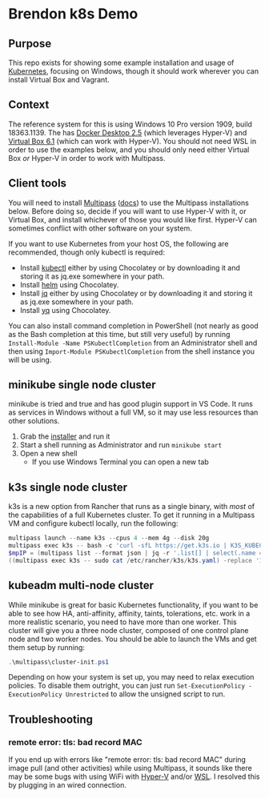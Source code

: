 # Brendon k8s Demo

## Purpose

This repo exists for showing some example installation and usage of [Kubernetes](https://kubernetes.io/), focusing on Windows, though it should work wherever you can install Virtual Box and Vagrant.

## Context

The reference system for this is using Windows 10 Pro version 1909, build 18363.1139. The has [Docker Desktop 2.5](https://hub.docker.com/editions/community/docker-ce-desktop-windows) (which leverages Hyper-V) and [Virtual Box 6.1](https://www.virtualbox.org/wiki/Downloads) (which can work with Hyper-V). You should not need WSL in order to use the examples below, and you should only need either Virtual Box _or_ Hyper-V in order to work with Multipass.

## Client tools

You will need to install [Multipass](https://multipass.run/) ([docs](https://multipass.run/docs/installing-on-windows)) to use the Multipass installations below. Before doing so, decide if you will want to use Hyper-V with it, or Virtual Box, and install whichever of those you would like first. Hyper-V can sometimes conflict with other software on your system.

If you want to use Kubernetes from your host OS, the following are recommended, though only kubectl is required:

* Install [kubectl](https://kubernetes.io/docs/tasks/tools/install-kubectl/) either by using Chocolatey or by downloading it and storing it as jq.exe somewhere in your path.
* Install [helm](https://helm.sh/docs/intro/install/) using Chocolatey.
* Install [jq](https://stedolan.github.io/jq/download/) either by using Chocolatey or by downloading it and storing it as jq.exe somewhere in your path.
* Install [yq](https://github.com/mikefarah/yq) using Chocolatey.

You can also install command completion in PowerShell (not nearly as good as the Bash completion at this time, but still very useful) by running `Install-Module -Name PSKubectlCompletion` from an Administrator shell and then using `Import-Module PSKubectlCompletion` from the shell instance you will be using.

## minikube single node cluster

minikube is tried and true and has good plugin support in VS Code. It runs as services in Windows without a full VM, so it may use less resources than other solutions.

1. Grab the [installer](https://storage.googleapis.com/minikube/releases/latest/minikube-installer.exe) and run it
2. Start a shell running as Administrator and run `minikube start`
3. Open a new shell
    * If you use Windows Terminal you can open a new tab

## k3s single node cluster

k3s is a new option from Rancher that runs as a single binary, with _most_ of the capabilities of a full Kubernetes cluster. To get it running in a Multipass VM and configure kubectl locally, run the following:

```powershell
multipass launch --name k3s --cpus 4 --mem 4g --disk 20g
multipass exec k3s -- bash -c 'curl -sfL https://get.k3s.io | K3S_KUBECONFIG_MODE="644" sh -'
$mpIP = (multipass list --format json | jq -r '.list[] | select(.name == \"k3s\") | .ipv4[0]')
((multipass exec k3s -- sudo cat /etc/rancher/k3s/k3s.yaml) -replace '127.0.0.1',$mpIP) |  Set-Content -Path $env:USERPROFILE\.kube\config
```

## kubeadm multi-node cluster

While minikube is great for basic Kubernetes functionality, if you want to be able to see how HA, anti-affinity, affinity, taints, tolerations, etc. work in a more realistic scenario, you need to have more than one worker. This cluster will give you a three node cluster, composed of one control plane node and two worker nodes. You should be able to launch the VMs and get them setup by running:

```powershell
.\multipass\cluster-init.ps1
```

Depending on how your system is set up, you may need to relax execution policies. To disable them outright, you can just run `Set-ExecutionPolicy -ExecutionPolicy Unrestricted` to allow the unsigned script to run.

## Troubleshooting

### remote error: tls: bad record MAC

If you end up with errors like "remote error: tls: bad record MAC" during image pull (and other activities) while using Multipass, it sounds like there may be some bugs with using WiFi with [Hyper-V](https://stackoverflow.com/a/56946337) and/or [WSL](https://github.com/microsoft/WSL/issues/4306). I resolved this by plugging in an wired connection.

